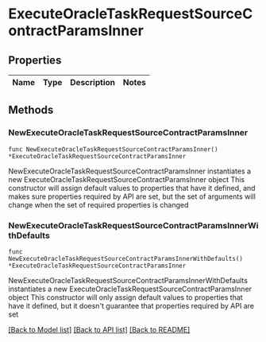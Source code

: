 # ExecuteOracleTaskRequestSourceContractParamsInner

## Properties

Name | Type | Description | Notes
------------ | ------------- | ------------- | -------------

## Methods

### NewExecuteOracleTaskRequestSourceContractParamsInner

`func NewExecuteOracleTaskRequestSourceContractParamsInner() *ExecuteOracleTaskRequestSourceContractParamsInner`

NewExecuteOracleTaskRequestSourceContractParamsInner instantiates a new ExecuteOracleTaskRequestSourceContractParamsInner object
This constructor will assign default values to properties that have it defined,
and makes sure properties required by API are set, but the set of arguments
will change when the set of required properties is changed

### NewExecuteOracleTaskRequestSourceContractParamsInnerWithDefaults

`func NewExecuteOracleTaskRequestSourceContractParamsInnerWithDefaults() *ExecuteOracleTaskRequestSourceContractParamsInner`

NewExecuteOracleTaskRequestSourceContractParamsInnerWithDefaults instantiates a new ExecuteOracleTaskRequestSourceContractParamsInner object
This constructor will only assign default values to properties that have it defined,
but it doesn't guarantee that properties required by API are set


[[Back to Model list]](../README.md#documentation-for-models) [[Back to API list]](../README.md#documentation-for-api-endpoints) [[Back to README]](../README.md)


